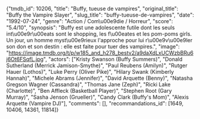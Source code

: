 {"tmdb_id": 10206, "title": "Buffy, tueuse de vampires", "original_title": "Buffy the Vampire Slayer", "slug_title": "buffy-tueuse-de-vampires", "date": "1992-07-24", "genre": "Action / Com\u00e9die / Horreur", "score": "5.4/10", "synopsis": "Buffy est une adolescente futile dont les seuls int\u00e9r\u00eats sont le shopping, les f\u00eates et les pom-poms girls. Un jour, un homme myst\u00e9rieux l'approche pour lui r\u00e9v\u00e9ler son don et son destin : elle est faite pour tuer des vampires.", "image": "https://image.tmdb.org/t/p/w185_and_h278_bestv2/a9daXdLxUCWzbBRu6j6Ot6FSqfL.jpg", "actors": ["Kristy Swanson (Buffy Summers)", "Donald Sutherland (Merrick Jamison-Smythe)", "Paul Reubens (Amilyn)", "Rutger Hauer (Lothos)", "Luke Perry (Oliver Pike)", "Hilary Swank (Kimberly Hannah)", "Michele Abrams (Jennifer)", "David Arquette (Benny)", "Natasha Gregson Wagner (Cassandra)", "Thomas Jane (Zeph)", "Ricki Lake (Charlotte)", "Ben Affleck (Basketball Player)", "Stephen Root (Gary Murray)", "Sasha Jenson (Grueller)", "Candy Clark (Buffy's Mom)", "Alexis Arquette (Vampire DJ)"], "comments": [], "recommandations_id": [1649, 10406, 14361, 11814]}